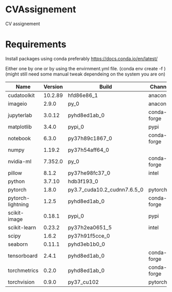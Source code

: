 # CVAssignement
CV assignement

# Requirements

Install packages using conda preferably https://docs.conda.io/en/latest/

Either one by one or by using the envirnment.yml file. (conda env create -f <path to environment.yml file>)
(might still need some manual tweak dependeing on the system you are on)

|Name                    |Version                   |Build  |Channel|
|---|---|---|---|
|cudatoolkit               |10.2.89              |hfd86e86_1    |anaconda|
|imageio                   |2.9.0                      |py_0    |anaconda|
|jupyterlab                |3.0.12             |pyhd8ed1ab_0    |conda-forge|
|matplotlib                |3.4.0                    |pypi_0   | pypi |
|notebook                  |6.3.0            |py37h89c1867_0  |  conda-forge|
|numpy                     |1.19.2           |py37h54aff64_0 | |
|nvidia-ml                 |7.352.0           |         py_0    |conda-forge|
|pillow                    |8.1.2            |py37he98fc37_0   | intel|
|python                    |3.7.10           |    hdb3f193_0  ||
|pytorch                   |1.8.0           |py3.7_cuda10.2_cudnn7.6.5_0 |   pytorch|
|pytorch-lightning         |1.2.5            |  pyhd8ed1ab_0    |conda-forge|
|scikit-image              |0.18.1           |        pypi_0    |pypi|
|scikit-learn              |0.23.2           |py37h2ea0651_5   | intel|
|scipy                     |1.6.2            |py37h91f5cce_0  ||
|seaborn                   |0.11.1           |  pyhd3eb1b0_0  ||
|tensorboard               |2.4.1            |  pyhd8ed1ab_0    |conda-forge|
|torchmetrics              |0.2.0            |  pyhd8ed1ab_0    |conda-forge|
|torchvision               |0.9.0            |    py37_cu102    |pytorch|
